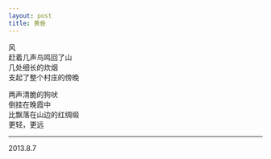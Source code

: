 ```yaml
---
layout: post
title: 黄昏
---
```


风  
赶着几声鸟鸣回了山  
几处细长的炊烟  
支起了整个村庄的傍晚  

两声清脆的狗吠  
倒挂在晚霞中  
比飘落在山边的红绸缎  
更轻，更远  

<hr/> 
2013.8.7